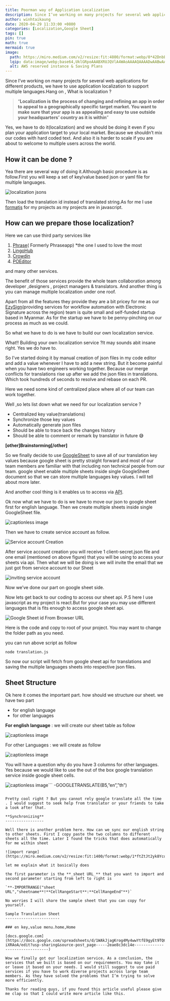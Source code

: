 ```yaml
---
title: Poorman way of Application Localization 
description: Since I’ve working on many projects for several web applications for different products, we have to use application localization to support multiple languages.Hang on , What is localization ?
author: winhtaikaung 
date: 2020-04-29 11:33:00 +0800
categories: [Localization,Google Sheet]
tags: []
pin: true
math: true
mermaid: true
image:
  path: https://miro.medium.com/v2/resize:fit:4800/format:webp/0*42DnbERXncyIWCB3
  lqip: data:image/webp;base64,UklGRpoAAABXRUJQVlA4WAoAAAAQAAAADwAABwAAQUxQSDIAAAARL0AmbZurmr57yyIiqE8oiG0bejIYEQTgqiDA9vqnsUSI6H+oAERp2HZ65qP/VIAWAFZQOCBCAAAA8AEAnQEqEAAIAAVAfCWkAALp8sF8rgRgAP7o9FDvMCkMde9PK7euH5M1m6VWoDXf2FkP3BqV0ZYbO6NA/VFIAAAA
  alt: AWS reserved instance & Saving Plans
---
```


Since I’ve working on many projects for several web applications for different products, we have to use application localization to support multiple languages.Hang on , What is localization ?

> “**Localization is the process of changing and refining an app in order to appeal to a geographically specific target market. You want to make sure that your app is as appealing and easy to use outside your headquarters’ country as it is within**”

Yes, we have to do it(localization) and we should be doing it even if you plan your application target to your local market. Because we shouldn’t mix our codes with hard coded text. And also it is harder to scale if you are about to welcome to multiple users across the world.

How it can be done ?
--------------------

Yea there are several way of doing it.Although basic procedure is as follow.First you will keep a set of key/value based json or yaml file for multiple languages.

![localization jsons](https://miro.medium.com/v2/resize:fit:492/format:webp/1*n_w4Nr1LHSDJvSW0EERwgA.png)

Then load the translation id instead of translated string.As for me I use [formatjs](https://github.com/formatjs/formatjs) for my projects as my projects are in javascript.

How can we prepare those localization?
--------------------------------------

Here we can use third party services like

1.  [Phrase](https://phrase.com/)( Formerly Phraseapp) *the one I used to love the most
2.  [LingoHub](https://lingohub.com/)
3.  [Crowdin](https://crowdin.com/)
4.  [POEditor](https://poeditor.com)

and many other services.

The benefit of those services provide the whole team collaboration among developer ,designers , project managers & translators. And another thing is you can manage multiple localization under one roof.

Apart from all the features they provide they are a bit pricey for me as our [EzySign](https://ezysign.cc)(providing services for workflow automation with Electronic Signature across the region) team is quite small and self-funded startup based in Myanmar. As for the startup we have to be penny-pinching on our process as much as we could.

So what we have to do is we have to build our own localization service.

What!! Building your own localization service ?It may sounds abit insane right. Yes we do have to.

So I’ve started doing it by manual creation of json files in my code editor and add a value whenever I have to add a new string. But it become painful when you have two engineers working together. Because our merge conflicts for translations rise up after we add the json files in translations. Which took hundreds of seconds to resolve and rebase on each PR.

Here we need some kind of centralized place where all of our team can work together.

Well ,so lets list down what we need for our localization service ?

*   Centralized key value(translations)
*   Synchronize those key values
*   Automatically generate json files
*   Should be able to trace back the changes history
*   Should be able to comment or remark by translator in future 😅

<b>[other]Brainstorming[/other]</b>

So we finally decide to use [GoogleSheet](https://sheets.google.com) to save all of our translation key values because google sheet is pretty straight forward and most of our team members are familiar with that including non technical people from our team. google sheet enable multiple sheets inside single GoogleSheet document so that we can store multiple languages key values. I will tell about more later.

And another cool thing is it enables us to access via [API](https://developers.google.com/sheets/api).

Ok now what we have to do is we have to move our json to google sheet first for english language. Then we create multiple sheets inside single GoogleSheet file.

![captionless image](https://miro.medium.com/v2/resize:fit:1400/format:webp/1*hAiO3ZGXdo86XK4-EU8AXQ.png)

Then we have to create service account as follow.

![Service account Creation](https://miro.medium.com/v2/resize:fit:1400/format:webp/1*tmo7S_6K2g26dAuLwK9rIw.png)

After service account creation you will receive 1 client-secret.json file and one email (mentioned on above figure) that you will be using to access your sheets via api. Then what we will be doing is we will invite the email that we just got from service account to our Sheet

![inviting service account](https://miro.medium.com/v2/resize:fit:1400/format:webp/1*nSQAt9plWRkffc2CIZqOrg.png)

Now we’ve done our part on google sheet side.

Now lets get back to our coding to access our sheet api. P.S here I use javascript as my project is react.But for your case you may use different languages that is fits enough to access google sheet api.

![Google Sheet id From Browser URL](https://miro.medium.com/v2/resize:fit:726/format:webp/1*0Yqzt7njgHWtoogf68c7uA.png)

Here is the code and copy to root of your project. You may want to change the folder path as you need.

you can run above script as follow

`node translation.js`

So now our script will fetch from google sheet api for translations and saving the multiple languages sheets into respective json files.

Sheet Structure
---------------

Ok here it comes the important part. how should we structure our sheet.
we have two part

*   for english language
*   for other languages

**For english language** : we will create our sheet table as follow

![captionless image](https://miro.medium.com/v2/resize:fit:1400/format:webp/1*2CafUfB3pGn-lDibLL0-Gg.png)

For other Languages : we will create as follow

![captionless image](https://miro.medium.com/v2/resize:fit:1400/format:webp/1*Fx_krTz7oVdMMHvAmxMnOw.png)

You will have a question why do you have 3 columns for other languages.
Yes because we would like to use the out of the box google translation service inside google sheet cells.

![captionless image](https://miro.medium.com/v2/resize:fit:466/format:webp/1*3GkWdJ9pdHFqpIpmKLW-fg.png)```
-GOOGLETRANSLATE(B5,”en”,”th”)
```

Pretty cool right ? But you cannot rely google translate all the time . I would suggest to seek help from translator or your friends to take a look after that.

**Synchronizing**
-----------------

Well there is another problem here. How can we sync our english string to other sheets. First I copy paste the two columns to different sheets all the time. Later I found the tricks that does automatically for me within sheet

![import range](https://miro.medium.com/v2/resize:fit:1400/format:webp/1*ftZtJt2yk8YcqbLd_FHttw.png)

let me explain what it basically does

the first parameter is the **_sheet URL_** that you want to import and second parameter starting from left to right is

`**-IMPORTRANGE("sheet URL","sheetname**!**CellRangeStart**:**CellRangeEnd"**)`

No worries I will share the sample sheet that you can copy for yourself.

Sample Translation Sheet
------------------------

### en key,value menu.home,Home

[docs.google.com](https://docs.google.com/spreadsheets/d/1WAkJjagKrog4My4wwYtfE9gyEt9TQC1xtbVZ-iXRAoA/edit?usp-sharing&source-post_page-----2eae8c3dc14e--------------------------------)

Wow we finally got our localization service. As a conclusion, the services that we built is based on our requirements. You may take it or leave it based on your needs. I would still suggest to use paid services if you have to work diverse projects across large team members. As they have solved the problems that I’m trying to solve more efficiently.

Thanks for reading guys, if you found this article useful please give me clap so that I could write more article like this.
